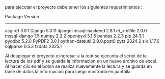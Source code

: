 para ejecutar el proyecto debe tener los siguientes requerimientos :

Package              Version
-------------------- -----------
asgiref              3.8.1
Django               5.0.11
django-mssql-backend 2.8.1
et_xmlfile           2.0.0
mssql-django         1.5
numpy                2.2.2
openpyxl             3.1.5
pandas               2.2.3
pip                  24.3.1
pyodbc               5.2.0
PyPDF2               3.0.1
python-dateutil      2.9.0.post0
pytz                 2024.2
six                  1.17.0
sqlparse             0.5.3
tzdata               2025.1

Al desplegar el proyecto e ingresar a la root se ejecunta el script de la lectura de los pdf y se guarda la informacion en un nuevo archivo de excel.
Al hacer clic en el boton se realiza nuevamente la lectura y se guarda en base de datos la informacion para luego mostrarla en pantalla. 
